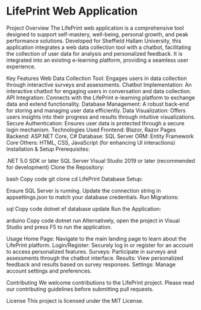 # LifePrint Web Application
Project Overview
The LifePrint web application is a comprehensive tool designed to support self-mastery, well-being, personal growth, and peak performance solutions. Developed for Sheffield Hallam University, this application integrates a web data collection tool with a chatbot, facilitating the collection of user data for analysis and personalized feedback. It is integrated into an existing e-learning platform, providing a seamless user experience.

Key Features
Web Data Collection Tool: Engages users in data collection through interactive surveys and assessments.
Chatbot Implementation: An interactive chatbot for engaging users in conversation and data collection.
API Integration: Connects with the LifePrint e-learning platform to exchange data and extend functionality.
Database Management: A robust back-end for storing and managing user data efficiently.
Data Visualization: Offers users insights into their progress and results through intuitive visualizations.
Secure Authentication: Ensures user data is protected through a secure login mechanism.
Technologies Used
Frontend: Blazor, Razor Pages
Backend: ASP.NET Core, C#
Database: SQL Server
ORM: Entity Framework Core
Others: HTML, CSS, JavaScript (for enhancing UI interactions)
Installation & Setup
Prerequisites:

.NET 5.0 SDK or later
SQL Server
Visual Studio 2019 or later (recommended for development)
Clone the Repository:

bash
Copy code
git clone 
cd LifePrint
Database Setup:

Ensure SQL Server is running.
Update the connection string in appsettings.json to match your database credentials.
Run Migrations:

sql
Copy code
dotnet ef database update
Run the Application:

arduino
Copy code
dotnet run
Alternatively, open the project in Visual Studio and press F5 to run the application.

Usage
Home Page: Navigate to the main landing page to learn about the LifePrint platform.
Login/Register: Securely log in or register for an account to access personalized features.
Surveys: Participate in surveys and assessments through the chatbot interface.
Results: View personalized feedback and results based on survey responses.
Settings: Manage account settings and preferences.

Contributing
We welcome contributions to the LifePrint project. Please read our contributing guidelines before submitting pull requests.

License
This project is licensed under the MIT License.